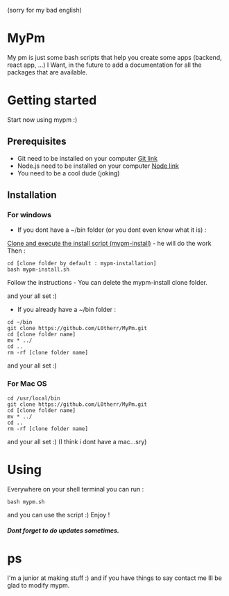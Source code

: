 (sorry for my bad english)

# MyPm
My pm is just some bash scripts that help you create some apps (backend, react app, ...)
I Want, in the future to add a documentation for all the packages that are available.

# Getting started
Start now using mypm :)

## Prerequisites
* Git need to be installed on your computer
  [Git link](https://git-scm.com/downloads)
* Node.js need to be installed on your computer
  [Node link](https://nodejs.org/en/)
* You need to be a cool dude (joking)

## Installation
### For windows

* If you dont have a ~/bin folder (or you dont even know what it is) :

[Clone and execute the install script (mypm-install)](https://github.com/L0therr/mypm-installation) - he will do the work
Then :
```
cd [clone folder by default : mypm-installation]
bash mypm-install.sh
```
Follow the instructions - You can delete the mypm-install clone folder.

and your all set :)

* If you already have a ~/bin folder :
```
cd ~/bin
git clone https://github.com/L0therr/MyPm.git
cd [clone folder name]
mv * ../
cd ..
rm -rf [clone folder name]
```
and your all set :)


### For Mac OS
```
cd /usr/local/bin
git clone https://github.com/L0therr/MyPm.git
cd [clone folder name]
mv * ../
cd ..
rm -rf [clone folder name]
```
and your all set :) (I think i dont have a mac...sry)

# Using
Everywhere on your shell terminal you can run :
```
bash mypm.sh
```
and you can use the script :)
Enjoy !
##### Dont forget to do updates sometimes.


# ps
I'm a junior at making stuff :)
and if you have things to say contact me Ill be glad to modify mypm.
